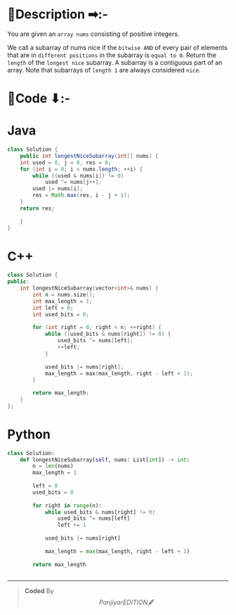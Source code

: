 # 📍Description ➡:-
<!-- Describe your first thoughts on how to solve this problem. -->
You are given an `array nums` consisting of positive integers.

We call a subarray of nums nice if the `bitwise AND` of every pair of elements that are in `different positions` in the subarray is `equal to 0`.
Return the `length` of the `longest nice` subarray.
A subarray is a contiguous part of an array.
Note that subarrays of `length 1` are always considered `nice`.


# 📝Code ⬇:-


# Java
```java []
class Solution {
    public int longestNiceSubarray(int[] nums) {
    int used = 0, j = 0, res = 0;
    for (int i = 0; i < nums.length; ++i) {
        while ((used & nums[i]) != 0)
            used ^= nums[j++];
        used |= nums[i];
        res = Math.max(res, i - j + 1);
    }
    return res;    
   
    }
}

```

# C++
``` cpp []
class Solution {
public:
    int longestNiceSubarray(vector<int>& nums) {
        int n = nums.size();
        int max_length = 1;
        int left = 0;
        int used_bits = 0;
        
        for (int right = 0; right < n; ++right) {
            while ((used_bits & nums[right]) != 0) {
                used_bits ^= nums[left];
                ++left;
            }
            
            used_bits |= nums[right];
            max_length = max(max_length, right - left + 1);
        }
        
        return max_length;
    }
};
```

# Python
``` python []
class Solution:
    def longestNiceSubarray(self, nums: List[int]) -> int:
        n = len(nums)
        max_length = 1
        
        left = 0
        used_bits = 0
        
        for right in range(n):
            while used_bits & nums[right] != 0:
                used_bits ^= nums[left]
                left += 1
                
            used_bits |= nums[right]
            
            max_length = max(max_length, right - left + 1)
            
        return max_length
           
```

---

>    **Coded** By $$Panjiyar EDITION 🖋  $$

               
